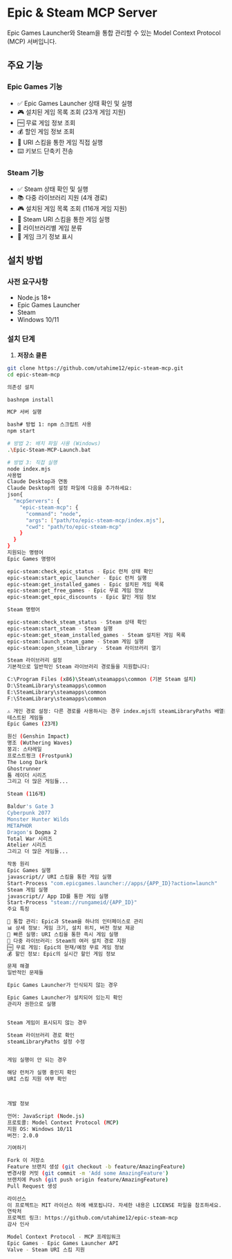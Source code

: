 # Epic & Steam MCP Server

Epic Games Launcher와 Steam을 통합 관리할 수 있는 Model Context Protocol (MCP) 서버입니다.

## 주요 기능

### Epic Games 기능
- ✅ Epic Games Launcher 상태 확인 및 실행
- 🎮 설치된 게임 목록 조회 (23개 게임 지원)
- 🆓 무료 게임 정보 조회
- 💰 할인 게임 정보 조회
- 🚀 URI 스킴을 통한 게임 직접 실행
- ⌨️ 키보드 단축키 전송

### Steam 기능
- ✅ Steam 상태 확인 및 실행
- 📚 다중 라이브러리 지원 (4개 경로)
- 🎮 설치된 게임 목록 조회 (116개 게임 지원)
- 🚀 Steam URI 스킴을 통한 게임 실행
- 📂 라이브러리별 게임 분류
- 💾 게임 크기 정보 표시

## 설치 방법

### 사전 요구사항
- Node.js 18+ 
- Epic Games Launcher
- Steam
- Windows 10/11

### 설치 단계

1. **저장소 클론**
```bash
git clone https://github.com/utahime12/epic-steam-mcp.git
cd epic-steam-mcp

의존성 설치

bashnpm install

MCP 서버 실행

bash# 방법 1: npm 스크립트 사용
npm start

# 방법 2: 배치 파일 사용 (Windows)
.\Epic-Steam-MCP-Launch.bat

# 방법 3: 직접 실행
node index.mjs
사용법
Claude Desktop과 연동
Claude Desktop의 설정 파일에 다음을 추가하세요:
json{
  "mcpServers": {
    "epic-steam-mcp": {
      "command": "node",
      "args": ["path/to/epic-steam-mcp/index.mjs"],
      "cwd": "path/to/epic-steam-mcp"
    }
  }
}
지원되는 명령어
Epic Games 명령어

epic-steam:check_epic_status - Epic 런처 상태 확인
epic-steam:start_epic_launcher - Epic 런처 실행
epic-steam:get_installed_games - Epic 설치된 게임 목록
epic-steam:get_free_games - Epic 무료 게임 정보
epic-steam:get_epic_discounts - Epic 할인 게임 정보

Steam 명령어

epic-steam:check_steam_status - Steam 상태 확인
epic-steam:start_steam - Steam 실행
epic-steam:get_steam_installed_games - Steam 설치된 게임 목록
epic-steam:launch_steam_game - Steam 게임 실행
epic-steam:open_steam_library - Steam 라이브러리 열기

Steam 라이브러리 설정
기본적으로 일반적인 Steam 라이브러리 경로들을 지원합니다:

C:\Program Files (x86)\Steam\steamapps\common (기본 Steam 설치)
D:\SteamLibrary\steamapps\common
E:\SteamLibrary\steamapps\common
F:\SteamLibrary\steamapps\common

⚠️ 개인 경로 설정: 다른 경로를 사용하시는 경우 index.mjs의 steamLibraryPaths 배열을 수정하세요.
테스트된 게임들
Epic Games (23개)

원신 (Genshin Impact)
명조 (Wuthering Waves)
붕괴: 스타레일
프로스트펑크 (Frostpunk)
The Long Dark
Ghostrunner
툼 레이더 시리즈
그리고 더 많은 게임들...

Steam (116개)

Baldur's Gate 3
Cyberpunk 2077
Monster Hunter Wilds
METAPHOR
Dragon's Dogma 2
Total War 시리즈
Atelier 시리즈
그리고 더 많은 게임들...

작동 원리
Epic Games 실행
javascript// URI 스킴을 통한 게임 실행
Start-Process "com.epicgames.launcher://apps/{APP_ID}?action=launch"
Steam 게임 실행
javascript// App ID를 통한 게임 실행
Start-Process "steam://rungameid/{APP_ID}"
주요 특징

🔄 통합 관리: Epic과 Steam을 하나의 인터페이스로 관리
📊 상세 정보: 게임 크기, 설치 위치, 버전 정보 제공
🚀 빠른 실행: URI 스킴을 통한 즉시 게임 실행
📂 다중 라이브러리: Steam의 여러 설치 경로 지원
🆓 무료 게임: Epic의 현재/예정 무료 게임 정보
💰 할인 정보: Epic의 실시간 할인 게임 정보

문제 해결
일반적인 문제들

Epic Games Launcher가 인식되지 않는 경우

Epic Games Launcher가 설치되어 있는지 확인
관리자 권한으로 실행


Steam 게임이 표시되지 않는 경우

Steam 라이브러리 경로 확인
steamLibraryPaths 설정 수정


게임 실행이 안 되는 경우

해당 런처가 실행 중인지 확인
URI 스킴 지원 여부 확인



개발 정보

언어: JavaScript (Node.js)
프로토콜: Model Context Protocol (MCP)
지원 OS: Windows 10/11
버전: 2.0.0

기여하기

Fork 이 저장소
Feature 브랜치 생성 (git checkout -b feature/AmazingFeature)
변경사항 커밋 (git commit -m 'Add some AmazingFeature')
브랜치에 Push (git push origin feature/AmazingFeature)
Pull Request 생성

라이선스
이 프로젝트는 MIT 라이선스 하에 배포됩니다. 자세한 내용은 LICENSE 파일을 참조하세요.
연락처
프로젝트 링크: https://github.com/utahime12/epic-steam-mcp
감사 인사

Model Context Protocol - MCP 프레임워크
Epic Games - Epic Games Launcher API
Valve - Steam URI 스킴 지원
